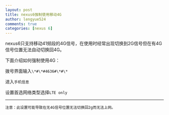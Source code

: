 ```yaml
---
layout: post
title: nexus6强制使用移动4G
author: lengyue524
comments: true
categories: [nexus 6]
---
```

nexus6只支持移动41频段的4G信号，在使用时经常出现切换到2G信号但在有4G信号位置无法自动切换回4G。

下面介绍如何强制使用4G：

拨号界面输入`\*#\*#4636#\*#\*`

进入`手机信息`

设置首选网络类型选择`LTE only`

---- 
`注意：此设置可能导致在无4G信号位置无法切换回2g而无法上网。`
